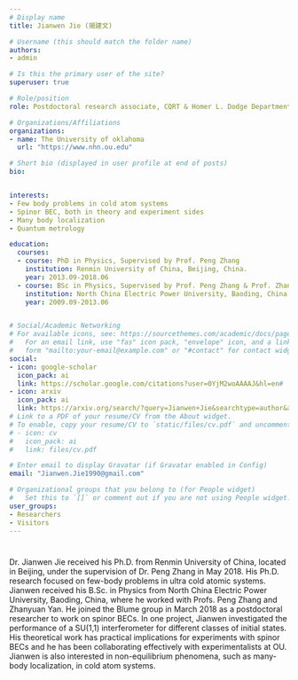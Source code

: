 ```yaml
---
# Display name
title: Jianwen Jie (揭建文)

# Username (this should match the folder name)
authors:
- admin

# Is this the primary user of the site?
superuser: true

# Role/position
role: Postdoctoral research associate, CQRT & Homer L. Dodge Department of Physics and Astronomy.

# Organizations/Affiliations
organizations:
- name: The University of oklahoma
  url: "https://www.nhn.ou.edu"

# Short bio (displayed in user profile at end of posts)
bio: 


interests:
- Few body problems in cold atom systems
- Spinor BEC, both in theory and experiment sides
- Many body localization
- Quantum metrology

education:
  courses:
  - course: PhD in Physics, Supervised by Prof. Peng Zhang
    institution: Renmin University of China, Beijing, China.
    year: 2013.09-2018.06
  - course: BSc in Physics, Supervised by Prof. Peng Zhang & Prof. Zhanyuan Yan
    institution: North China Electric Power University, Baoding, China.
    year: 2009.09-2013.06


# Social/Academic Networking
# For available icons, see: https://sourcethemes.com/academic/docs/page-builder/#icons
#   For an email link, use "fas" icon pack, "envelope" icon, and a link in the
#   form "mailto:your-email@example.com" or "#contact" for contact widget.
social:
- icon: google-scholar
  icon_pack: ai
  link: https://scholar.google.com/citations?user=0YjM2woAAAAJ&hl=en#
- icon: arxiv
  icon_pack: ai
  link: https://arxiv.org/search/?query=Jianwen+Jie&searchtype=author&abstracts=show&order=-announced_date_first&size=50
# Link to a PDF of your resume/CV from the About widget.
# To enable, copy your resume/CV to `static/files/cv.pdf` and uncomment the lines below.
# - icon: cv
#   icon_pack: ai
#   link: files/cv.pdf

# Enter email to display Gravatar (if Gravatar enabled in Config)
email: "Jianwen.Jie1990@gmail.com"

# Organizational groups that you belong to (for People widget)
#   Set this to `[]` or comment out if you are not using People widget.
user_groups:
- Researchers
- Visitors
---
```


# 
Dr. Jianwen Jie received his Ph.D. from Renmin University of China, located in Beijing, under the supervision of Dr. Peng Zhang in May 2018. His Ph.D. research focused on few-body problems in ultra cold atomic systems. Jianwen received his B.Sc. in Physics from North China Electric Power University, Baoding, China, where he worked with Profs. Peng Zhang and Zhanyuan Yan. He joined the Blume group in March 2018 as a postdoctoral researcher to work on spinor BECs. In one project, Jianwen investigated the performance of a SU(1,1) interferometer for different classes of initial states. His theoretical work has practical implications for experiments with spinor BECs and he has been collaborating effectively with experimentalists at OU. Jianwen is also interested in non-equilibrium phenomena, such as many-body localization, in cold atom systems.


